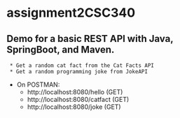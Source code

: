 # assignment2CSC340
## Demo for a basic REST API with Java, SpringBoot, and Maven.
     * Get a random cat fact from the Cat Facts API
     * Get a random programming joke from JokeAPI
- On POSTMAN:
  * http://localhost:8080/hello (GET)
  * http://localhost:8080/catfact (GET)
  * http://localhost:8080/joke (GET)
